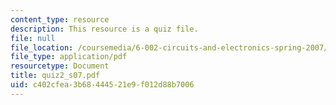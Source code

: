 ```yaml
---
content_type: resource
description: This resource is a quiz file.
file: null
file_location: /coursemedia/6-002-circuits-and-electronics-spring-2007/c402cfea3b68444521e9f012d88b7006_quiz2_s07.pdf
file_type: application/pdf
resourcetype: Document
title: quiz2_s07.pdf
uid: c402cfea-3b68-4445-21e9-f012d88b7006
---
```

